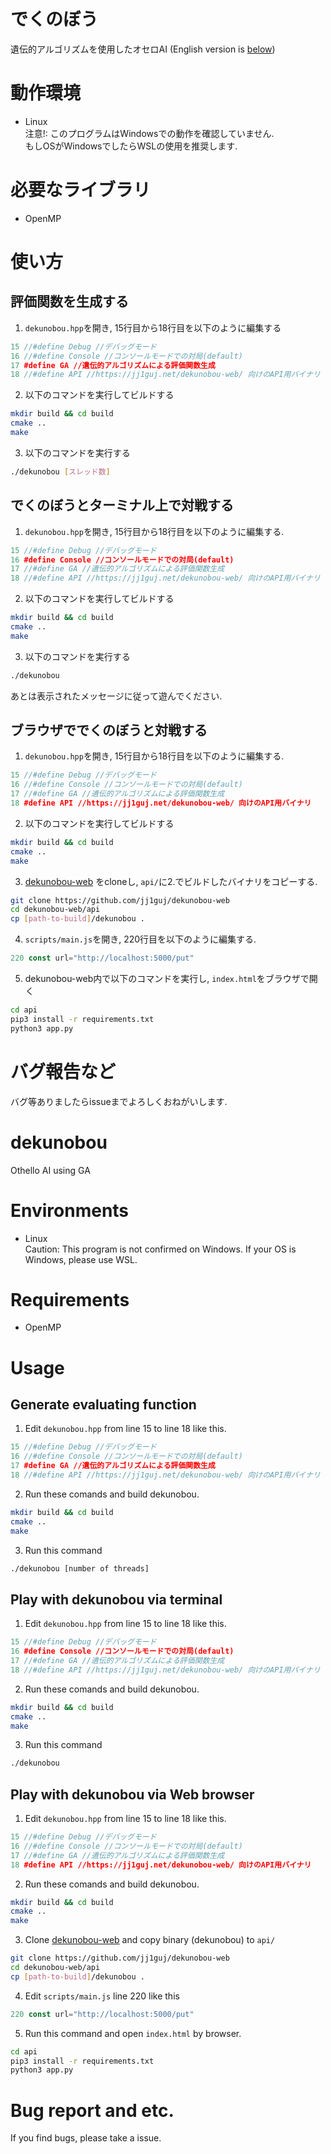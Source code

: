 # でくのぼう
 遺伝的アルゴリズムを使用したオセロAI
 (English version is [below](https://github.com/jj1guj/dekunobou/blob/main/README.md#dekunobou))

# 動作環境
- Linux  
注意!: このプログラムはWindowsでの動作を確認していません.  
もしOSがWindowsでしたらWSLの使用を推奨します.

# 必要なライブラリ
- OpenMP

# 使い方
## 評価関数を生成する
1. `dekunobou.hpp`を開き, 15行目から18行目を以下のように編集する
```cpp
15 //#define Debug //デバッグモード
16 //#define Console //コンソールモードでの対局(default)
17 #define GA //遺伝的アルゴリズムによる評価関数生成
18 //#define API //https://jj1guj.net/dekunobou-web/ 向けのAPI用バイナリ
```

2. 以下のコマンドを実行してビルドする
```bash
mkdir build && cd build
cmake ..
make
```

3. 以下のコマンドを実行する
```bash
./dekunobou [スレッド数]
```

## でくのぼうとターミナル上で対戦する
1. `dekunobou.hpp`を開き, 15行目から18行目を以下のように編集する.
```cpp
15 //#define Debug //デバッグモード
16 #define Console //コンソールモードでの対局(default)
17 //#define GA //遺伝的アルゴリズムによる評価関数生成
18 //#define API //https://jj1guj.net/dekunobou-web/ 向けのAPI用バイナリ
```

2. 以下のコマンドを実行してビルドする
```bash
mkdir build && cd build
cmake ..
make
```

3. 以下のコマンドを実行する
```bash
./dekunobou
```
あとは表示されたメッセージに従って遊んでください.

## ブラウザででくのぼうと対戦する
1. `dekunobou.hpp`を開き, 15行目から18行目を以下のように編集する.
```cpp
15 //#define Debug //デバッグモード
16 //#define Console //コンソールモードでの対局(default)
17 //#define GA //遺伝的アルゴリズムによる評価関数生成
18 #define API //https://jj1guj.net/dekunobou-web/ 向けのAPI用バイナリ
```

2. 以下のコマンドを実行してビルドする
```bash
mkdir build && cd build
cmake ..
make
```

3. [dekunobou-web]("https://github.com/jj1guj/dekunobou-web") をcloneし, `api/`に2.でビルドしたバイナリをコピーする.
```bash
git clone https://github.com/jj1guj/dekunobou-web
cd dekunobou-web/api
cp [path-to-build]/dekunobou .
```

4. `scripts/main.js`を開き, 220行目を以下のように編集する.
```javascript
220 const url="http://localhost:5000/put"
```

5. dekunobou-web内で以下のコマンドを実行し, `index.html`をブラウザで開く
```bash
cd api
pip3 install -r requirements.txt
python3 app.py
```

# バグ報告など
バグ等ありましたらissueまでよろしくおねがいします.

# dekunobou
 Othello AI using GA

# Environments
- Linux  
Caution: This program is not confirmed on Windows.
If your OS is Windows, please use WSL.

# Requirements
- OpenMP

# Usage
## Generate evaluating function
1. Edit `dekunobou.hpp` from line 15 to line 18 like this.
```cpp
15 //#define Debug //デバッグモード
16 //#define Console //コンソールモードでの対局(default)
17 #define GA //遺伝的アルゴリズムによる評価関数生成
18 //#define API //https://jj1guj.net/dekunobou-web/ 向けのAPI用バイナリ
```

2. Run these comands and build dekunobou.
```bash
mkdir build && cd build
cmake ..
make
```

3. Run this command
```bash
./dekunobou [number of threads]
```

## Play with dekunobou via terminal
1. Edit `dekunobou.hpp` from line 15 to line 18 like this.
```cpp
15 //#define Debug //デバッグモード
16 #define Console //コンソールモードでの対局(default)
17 //#define GA //遺伝的アルゴリズムによる評価関数生成
18 //#define API //https://jj1guj.net/dekunobou-web/ 向けのAPI用バイナリ
```

2. Run these comands and build dekunobou.
```bash
mkdir build && cd build
cmake ..
make
```

3. Run this command
```bash
./dekunobou
```

## Play with dekunobou via Web browser
1. Edit `dekunobou.hpp` from line 15 to line 18 like this.
```cpp
15 //#define Debug //デバッグモード
16 //#define Console //コンソールモードでの対局(default)
17 //#define GA //遺伝的アルゴリズムによる評価関数生成
18 #define API //https://jj1guj.net/dekunobou-web/ 向けのAPI用バイナリ
```

2. Run these comands and build dekunobou.
```bash
mkdir build && cd build
cmake ..
make
```

3. Clone [dekunobou-web]("https://github.com/jj1guj/dekunobou-web") and copy binary (dekunobou) to `api/`
```bash
git clone https://github.com/jj1guj/dekunobou-web
cd dekunobou-web/api
cp [path-to-build]/dekunobou .
```

4. Edit `scripts/main.js` line 220 like this
```javascript
220 const url="http://localhost:5000/put"
```

5. Run this command and open `index.html` by browser.
```bash
cd api
pip3 install -r requirements.txt
python3 app.py
```

# Bug report and etc.
If you find bugs, please take a issue.
